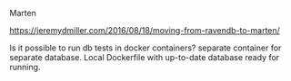 Marten

https://jeremydmiller.com/2016/08/18/moving-from-ravendb-to-marten/

Is it possible to run db tests in docker containers? separate container for separate database. Local Dockerfile with up-to-date database ready for running.
